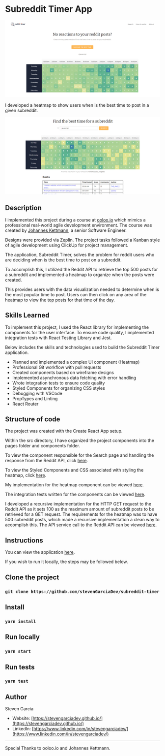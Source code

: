 # Subreddit Timer App

![App Home Screen](./docs/homepage_image.png "Homepage")

I developed a heatmap to show users when is the best time to post in a given subreddit.

![App Heatmap](./docs/heatmap_image.png "Heatmap")

## Description

I implemented this project during a course at [ooloo.io](https://ooloo.io/) which mimics a professional real-world agile development environment. The course was created by [Johannes Kettmann](https://jkettmann.com/about/), a senior Software Engineer.

Designs were provided via Zeplin. The project tasks followed a Kanban style of agile development using ClickUp for project management.

The application, Subreddit Timer, solves the problem for reddit users who are deciding when is the best time to post on a subreddit.

To accomplish this, I utilized the Reddit API to retrieve the top 500 posts for a subreddit and implemented a heatmap to organize when the posts were created.

This provides users with the data visualization needed to determine when is the most popular time to post. Users can then click on any area of the heatmap to view the top posts for that time of the day.

## Skills Learned

To implement this project, I used the React library for implementing the components for the user interface. To ensure code quality, I implemented integration tests with React Testing Library and Jest.

Below includes the skills and technologies used to build the Subreddit Timer application.

* Planned and implemented a complex UI component (Heatmap)
* Professional Git workflow with pull requests 
* Created components based on wireframe designs
* Implemented asynchronous data fetching with error handling
* Wrote integration tests to ensure code quality
* Styled Components for organizing CSS styles
* Debugging with VSCode 
* PropTypes and Linting
* React Router

## Structure of code 

The project was created with the Create React App setup.

Within the src directory, I have organized the project components into the pages folder and components folder.

To view the component responsible for the Search page and handling the response from the Reddit API, click [here](https://github.com/ooloo-io/reddit-timer-react-stevenGarciaDev/blob/master/src/pages/search/search.js).

To view the Styled Components and CSS associated with styling the heatmap, click [here](https://github.com/ooloo-io/reddit-timer-react-stevenGarciaDev/blob/master/src/components/heatmap/heatmap.styles.js).

My implementation for the heatmap component can be viewed [here](https://github.com/ooloo-io/reddit-timer-react-stevenGarciaDev/blob/master/src/components/heatmap/heatmap.js).

The integration tests written for the components can be viewed [here](https://github.com/ooloo-io/reddit-timer-react-stevenGarciaDev/tree/master/src/__tests__).

I developed a recursive implementation for the HTTP GET request to the Reddit API as it sets 100 as the maximum amount of subreddit posts to be retrieved 
for a GET request. The requirements for the heatmap was to have 500 subreddit posts, which made a recursive implementation a clean way to accomplish this. The API service call to the Reddit API can be viewed [here](https://github.com/ooloo-io/reddit-timer-react-stevenGarciaDev/blob/master/src/services/subredditService.js).

## Instructions

You can view the application [here](https://subreddit-timer.netlify.app).

If you wish to run it locally, the steps may be followed below.

## Clone the project
### `git clone https://github.com/stevenGarciaDev/subreddit-timer`

## Install
### `yarn install`

## Run locally
### `yarn start`

## Run tests

### `yarn test`

## Author

Steven Garcia

* Website: [https://stevengarciadev.github.io/](https://stevengarciadev.github.io/)
* LinkedIn: [https://www.linkedin.com/in/stevengarciadev/](https://www.linkedin.com/in/stevengarciadev/)

<hr />

Special Thanks to ooloo.io and Johannes Kettmann.



